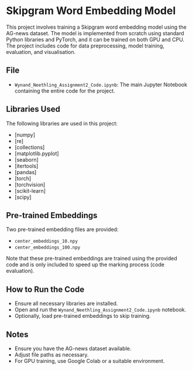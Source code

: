 # Skipgram Word Embedding Model

This project involves training a Skipgram word embedding model using the AG-news dataset. 
The model is implemented from scratch using standard Python libraries and PyTorch, and it can be trained on both GPU and CPU. 
The project includes code for data preprocessing, model training, evaluation, and visualisation.

## File

- `Wynand_Neethling_Assignment2_Code.ipynb`: The main Jupyter Notebook containing the entire code for the project.

## Libraries Used

The following libraries are used in this project:

- [numpy]
- [re]
- [collections]
- [matplotlib.pyplot]
- [seaborn]
- [itertools]
- [pandas]
- [torch]
- [torchvision]
- [scikit-learn]
- [scipy]

## Pre-trained Embeddings

Two pre-trained embedding files are provided:
- `center_embeddings_10.npy`
- `center_embeddings_100.npy`

Note that these pre-trained embeddings are trained using the provided code and is only included to speed up the marking process (code evaluation). 

## How to Run the Code
- Ensure all necessary libraries are installed.
- Open and run the `Wynand_Neethling_Assignment2_Code.ipynb` notebook.
- Optionally, load pre-trained embeddings to skip training.

## Notes
- Ensure you have the AG-news dataset available.
- Adjust file paths as necessary.
- For GPU training, use Google Colab or a suitable environment.
